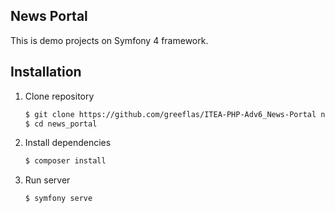 News Portal
-----------

This is demo projects on Symfony 4 framework.

Installation
------------

1. Clone repository

    ```bash
    $ git clone https://github.com/greeflas/ITEA-PHP-Adv6_News-Portal news_portal
    $ cd news_portal
    ```
    
2. Install dependencies

    ```bash
    $ composer install
    ```
    
3. Run server

    ```bash
    $ symfony serve
    ```
